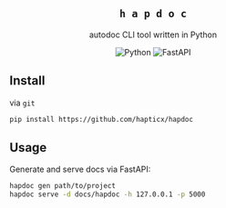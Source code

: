 <div align="center">

## `h a p d o c`
autodoc CLI tool written in Python

![Python](https://img.shields.io/badge/Python%203.10-35497E?style=for-the-badge&logo=python&logoColor=FFF077)
![FastAPI](https://img.shields.io/badge/FastAPI-35497E?style=for-the-badge&logo=fastapi&logoColor=FFF077)

</div>

## Install
via `git`
```bash
pip install https://github.com/hapticx/hapdoc
```

## Usage
Generate and serve docs via FastAPI:
```bash
hapdoc gen path/to/project
hapdoc serve -d docs/hapdoc -h 127.0.0.1 -p 5000
```
